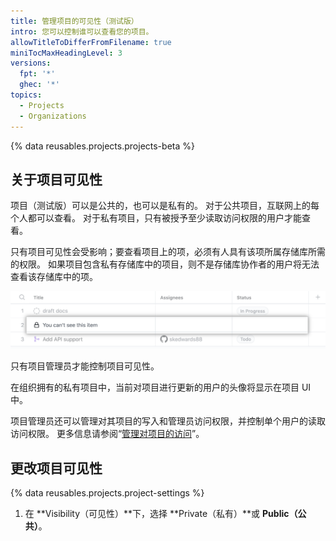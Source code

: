 ```yaml
---
title: 管理项目的可见性（测试版）
intro: 您可以控制谁可以查看您的项目。
allowTitleToDifferFromFilename: true
miniTocMaxHeadingLevel: 3
versions:
  fpt: '*'
  ghec: '*'
topics:
  - Projects
  - Organizations
---
```


{% data reusables.projects.projects-beta %}

## 关于项目可见性

项目（测试版）可以是公共的，也可以是私有的。 对于公共项目，互联网上的每个人都可以查看。 对于私有项目，只有被授予至少读取访问权限的用户才能查看。

只有项目可见性会受影响；要查看项目上的项，必须有人具有该项所属存储库所需的权限。 如果项目包含私有存储库中的项目，则不是存储库协作者的用户将无法查看该存储库中的项。

![包含隐藏项的项目](/assets/images/help/projects/hidden-items.png)

只有项目管理员才能控制项目可见性。

在组织拥有的私有项目中，当前对项目进行更新的用户的头像将显示在项目 UI 中。

项目管理员还可以管理对其项目的写入和管理员访问权限，并控制单个用户的读取访问权限。 更多信息请参阅“[管理对项目的访问](/issues/trying-out-the-new-projects-experience/managing-access-to-projects)”。

## 更改项目可见性

{% data reusables.projects.project-settings %}
1. 在 **Visibility（可见性）**下，选择 **Private（私有）**或 **Public（公共）**。
